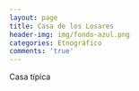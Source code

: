 ```yaml
---
layout: page
title: Casa de los Losares
header-img: img/fondo-azul.png
categories: Etnográfico
comments: 'true'
---
```



Casa típica

<div class="photos">
</div>
